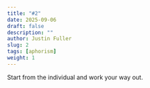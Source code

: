 ```yaml
---
title: "#2"
date: 2025-09-06
draft: false
description: ""
author: Justin Fuller
slug: 2
tags: [aphorism]
weight: 1
---
```


Start from the individual and work your way out.
